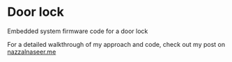 # Door lock
Embedded system firmware code for a door lock

For a detailed walkthrough of my approach and code, check out my post on [nazzalnaseer.me](https://nazzalnaseer.me/door-locks-embedded-systems/)
